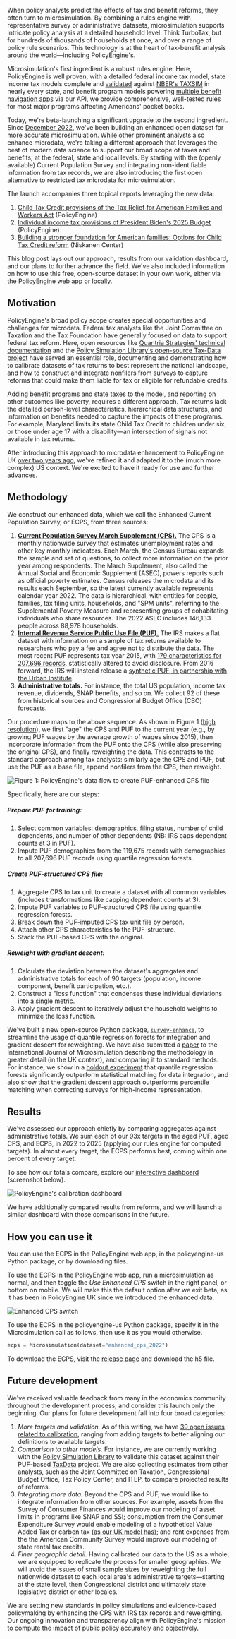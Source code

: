 When policy analysts predict the effects of tax and benefit reforms, they often turn to microsimulation. By combining a rules engine with representative survey or administrative datasets, microsimulation supports intricate policy analysis at a detailed household level. Think TurboTax, but for hundreds of thousands of households at once, and over a range of policy rule scenarios. This technology is at the heart of tax-benefit analysis around the world—including PolicyEngine's.

Microsimulation's first ingredient is a robust rules engine. Here, PolicyEngine is well proven, with a detailed federal income tax model, state income tax models complete and [validated](https://github.com/PolicyEngine/policyengine-us/issues/993) against [NBER's TAXSIM](https://www.nber.org/research/data/taxsim) in nearly every state, and benefit program models powering [multiple benefit](https://myfriendben.org) [navigation apps](https://imaginela.org/social-benefit) via our API, we provide comprehensive, well-tested rules for most major programs affecting Americans' pocket books.

Today, we're beta-launching a significant upgrade to the second ingredient. Since [December 2022](enhancing-the-current-population-survey-for-policy-analysis), we've been building an enhanced open dataset for more accurate microsimulation. While other prominent analysts also enhance microdata, we're taking a different approach that leverages the best of modern data science to support our broad scope of taxes and benefits, at the federal, state and local levels. By starting with the (openly available) Current Population Survey and integrating non-identifiable information from tax records, we are also introducing the first open alternative to restricted tax microdata for microsimulation.

The launch accompanies three topical reports leveraging the new data:

1. [Child Tax Credit provisions of the Tax Relief for American Families and Workers Act](trafwa-ctc) (PolicyEngine)
1. [Individual income tax provisions of President Biden's 2025 Budget](biden-budget-2025) (PolicyEngine)
1. [Building a stronger foundation for American families: Options for Child Tax Credit reform](https://www.niskanencenter.org/building-a-stronger-foundation-for-american-families-options-for-child-tax-credit-reform/) (Niskanen Center)

This blog post lays out our approach, results from our validation dashboard, and our plans to further advance the field. We've also included information on how to use this free, open-source dataset in your own work, either via the PolicyEngine web app or locally.

## Motivation

PolicyEngine's broad policy scope creates special opportunities and challenges for microdata. Federal tax analysts like the Joint Committee on Taxation and the Tax Foundation have generally focused on data to support federal tax reform. Here, open resources like [Quantria Strategies' technical documentation](https://quantria.com/assets/img/TechnicalDocumentationV4-2.pdf) and the [Policy Simulation Library's open-source Tax-Data project](https://pslmodels.github.io/taxdata/) have served an essential role, documenting and demonstrating how to calibrate datasets of tax returns to best represent the national landscape, and how to construct and integrate nonfilers from surveys to capture reforms that could make them liable for tax or eligible for refundable credits.

Adding benefit programs and state taxes to the model, and reporting on other outcomes like poverty, requires a different approach. Tax returns lack the detailed person-level characteristics, hierarchical data structures, and information on benefits needed to capture the impacts of these programs. For example, Maryland limits its state Child Tax Credit to children under six, or those under age 17 with a disability—an intersection of signals not available in tax returns.

After introducing this approach to microdata enhancement to PolicyEngine UK [over two years ago](../../uk/research/how-machine-learning-tools-make-policyengine-more-accurate), we've refined it and adapted it to the (much more complex) US context. We're excited to have it ready for use and further advances.

## Methodology

We construct our enhanced data, which we call the Enhanced Current Population Survey, or ECPS, from three sources:

1. [**Current Population Survey March Supplement (CPS).**](https://www.census.gov/data/datasets/time-series/demo/cps/cps-asec.html) The CPS is a monthly nationwide survey that estimates unemployment rates and other key monthly indicators. Each March, the Census Bureau expands the sample and set of questions, to collect more information on the prior year among respondents. The March Supplement, also called the Annual Social and Economic Supplement (ASEC), powers reports such as official poverty estimates. Census releases the microdata and its results each September, so the latest currently available represents calendar year 2022. The data is hierarchical, with entities for people, families, tax filing units, households, and "SPM units", referring to the Supplemental Poverty Measure and representing groups of cohabitating individuals who share resources. The 2022 ASEC includes 146,133 people across 88,978 households.
2. [**Internal Revenue Service Public Use File (PUF).**](https://www.irs.gov/statistics/soi-tax-stats-individual-public-use-microdata-files) The IRS makes a flat dataset with information on a sample of tax returns available to researchers who pay a fee and agree not to distribute the data. The most recent PUF represents tax year 2015, with [179 characteristics for 207,696 records](https://drive.google.com/file/d/17_SeKv9cmWJW-blALlSgl53yg3UUYzHE/view?usp=sharing), statistically altered to avoid disclosure. From 2016 forward, the IRS will instead release a [synthetic PUF, in partnership with the Urban Institute](https://www.urban.org/research/publication/synthetic-supplemental-public-use-file-low-income-information-return-data-methodology-utility-and-privacy-implications).
3. **Administrative totals.** For instance, the total US population, income tax revenue, dividends, SNAP benefits, and so on. We collect 92 of these from historical sources and Congressional Budget Office (CBO) forecasts.

Our procedure maps to the above sequence. As shown in Figure 1 ([high resolution](https://docs.google.com/drawings/d/1DMExtIYWJMzn2Dii_S9eWXyuGsEtr_7JDl_vfU9F4IY/preview)), we first "age" the CPS and PUF to the current year (e.g., by growing PUF wages by the average growth of wages since 2015), then incorporate information from the PUF onto the CPS (while also preserving the original CPS), and finally reweighting the data. This contrasts to the standard approach among tax analysts: similarly age the CPS and PUF, but use the PUF as a base file, append nonfilers from the CPS, then reweight.

![Figure 1: PolicyEngine's data flow to create PUF-enhanced CPS file](/images/posts/enhanced_cps_beta/data_hierarchy.png)

Specifically, here are our steps:

##### Prepare PUF for training:

1.  Select common variables: demographics, filing status, number of child dependents, and number of other dependents (NB: IRS caps dependent counts at 3 in PUF).
1.  Impute PUF demographics from the 119,675 records with demographics to all 207,696 PUF records using quantile regression forests.

##### Create PUF-structured CPS file:

1.  Aggregate CPS to tax unit to create a dataset with all common variables (includes transformations like capping dependent counts at 3).
1.  Impute PUF variables to PUF-structured CPS file using quantile regression forests.
1.  Break down the PUF-imputed CPS tax unit file by person.
1.  Attach other CPS characteristics to the PUF-structure.
1.  Stack the PUF-based CPS with the original.

##### Reweight with gradient descent:

1.  Calculate the deviation between the dataset's aggregates and administrative totals for each of 90 targets (population, income component, benefit participation, etc.).
1.  Construct a "loss function" that condenses these individual deviations into a single metric.
1.  Apply gradient descent to iteratively adjust the household weights to minimize the loss function.

We've built a new open-source Python package, [`survey-enhance`](https://policyengine.github.io/survey-enhance/), to streamline the usage of quantile regression forests for integration and gradient descent for reweighting. We have also submitted a [paper](https://github.com/nikhilwoodruff/survey-enhance/blob/main/docs/paper/project_paper.pdf) to the International Journal of Microsimulation describing the methodology in greater detail (in the UK context), and comparing it to standard methods. For instance, we show in a [holdout experiment](https://colab.research.google.com/drive/1E8F7S1Uvfw_3PmpS226Sl1LWV5NBi0CE) that quantile regression forests significantly outperform statistical matching for data integration, and also show that the gradient descent approach outperforms percentile matching when correcting surveys for high-income representation.

## Results

We've assessed our approach chiefly by comparing aggregates against administrative totals. We sum each of our 93x targets in the aged PUF, aged CPS, and ECPS, in 2022 to 2025 (applying our rules engine for computed targets). In almost every target, the ECPS performs best, coming within one percent of every target.

To see how our totals compare, explore our [interactive dashboard](https://policyengine-us-calibration-validation.streamlit.app/) (screenshot below).

![PolicyEngine's calibration dashboard](/images/posts/enhanced_cps_beta/dashboard.png)

We have additionally compared results from reforms, and we will launch a similar dashboard with those comparisons in the future.

## How you can use it

You can use the ECPS in the PolicyEngine web app, in the policyengine-us Python package, or by downloading files.

To use the ECPS in the PolicyEngine web app, run a microsimulation as normal, and then toggle the _Use Enhanced CPS_ switch in the right panel, or bottom on mobile. We will make this the default option after we exit beta, as it has been in PolicyEngine UK since we introduced the enhanced data.

![Enhanced CPS switch](/images/posts/enhanced_cps_beta/app_screenshot.png)

To use the ECPS in the policyengine-us Python package, specify it in the Microsimulation call as follows, then use it as you would otherwise.

```python
ecps = Microsimulation(dataset="enhanced_cps_2022")
```

To download the ECPS, visit the [release page](https://github.com/PolicyEngine/policyengine-us/releases/tag/enhanced-cps-2022) and download the h5 file.

## Future development

We've received valuable feedback from many in the economics community throughout the development process, and consider this launch only the beginning. Our plans for future development fall into four broad categories:

1. _More targets and validation._ As of this writing, we have [39 open issues related to calibration](https://github.com/PolicyEngine/policyengine-us/issues?q=is%3Aissue+is%3Aopen+label%3Acalibration), ranging from adding targets to better aligning our definitions to available targets.
1. _Comparison to other models._ For instance, we are currently working with the [Policy Simulation Library](pslmodels.org) to validate this dataset against their PUF-based [TaxData](https://github.com/PSLmodels/taxdata) project. We are also collecting estimates from other analysts, such as the Joint Committee on Taxation, Congressional Budget Office, Tax Policy Center, and ITEP, to compare projected results of reforms.
1. _Integrating more data._ Beyond the CPS and PUF, we would like to integrate information from other sources. For example, assets from the Survey of Consumer Finances would improve our modeling of asset limits in programs like SNAP and SSI; consumption from the Consumer Expenditure Survey would enable modeling of a hypothetical Value Added Tax or carbon tax ([as our UK model has](../../uk/research/how-policyengine-estimates-the-effects-of-uk-carbon-taxes)); and rent expenses from the the American Community Survey would improve our modeling of state rental tax credits.
1. _Finer geographic detail._ Having calibrated our data to the US as a whole, we are equipped to replicate the process for smaller geographies. We will avoid the issues of small sample sizes by reweighting the full nationwide dataset to each local area's administrative targets—starting at the state level, then Congressional district and ultimately state legislative district or other locales.

We are setting new standards in policy simulations and evidence-based policymaking by enhancing the CPS with IRS tax records and reweighting. Our ongoing innovation and transparency align with PolicyEngine's mission to compute the impact of public policy accurately and objectively.
